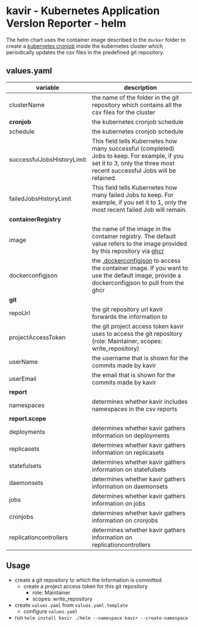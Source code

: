 # kavir - **K**ubernetes **A**pplication **V**ers**I**on **R**eporter - helm

The helm chart uses the container image described in the `docker` folder to create a [kubernetes cronjob](https://kubernetes.io/docs/concepts/workloads/controllers/cron-jobs/) inside the kubernetes cluster which periodically updates the csv files in the predefined git repository.

## values.yaml

| variable                   | description                                                                                   |
| -------------------------- | --------------------------------------------------------------------------------------------- |
| clusterName                | the name of the folder in the git repository which contains all the csv files for the cluster |
| **cronjob**                | the kubernetes cronjob schedule                                                               |
| schedule                   | the kubernetes cronjob schedule                                                               |
| successfulJobsHistoryLimit | This field tells Kubernetes how many successful (completed) Jobs to keep. For example, if you set it to 3, only the three most recent successful Jobs will be retained. |
| failedJobsHistoryLimit     | This field tells Kubernetes how many failed Jobs to keep. For example, if you set it to 1, only the most recent failed Job will remain. |
| **containerRegistry**      |                                                                                               |
| image                      | the name of the image in the container registry. The default value refers to the image provided by this repository via [ghcr](https://docs.github.com/en/packages/working-with-a-github-packages-registry/working-with-the-container-registry) |
| dockerconfigjson           | the [.dockerconfigjson](https://kubernetes.io/docs/tasks/configure-pod-container/pull-image-private-registry/) to access the container image. If you want to use the default image, provide a dockerconfigjson to pull from the ghcr |
| **git**                    |                                                                                               |
| repoUrl                    | the git repository url kavir forwards the information to                                      |
| projectAccessToken         | the git project access token kavir uses to access the git repository (role: Maintainer, scopes: write_repository) |
| userName                   | the username that is shown for the commits made by kavir                                      |
| userEmail                  | the email that is shown for the commits made by kavir                                         |
| **report**                 |                                                                                               |
| namespaces                 | determines whether kavir includes namespaces in the csv reports                               |
| **report.scope**           |                                                                                               |
| deployments                | determines whether kavir gathers information on deployments                                   |
| replicasets                | determines whether kavir gathers information on replicasets                                   |
| statefulsets               | determines whether kavir gathers information on statefulsets                                  |
| daemonsets                 | determines whether kavir gathers information on daemonsets                                    |
| jobs                       | determines whether kavir gathers information on jobs                                          |
| cronjobs                   | determines whether kavir gathers information on cronjobs                                      |
| replicationcontrollers     | determines whether kavir gathers information on replicationcontrollers                        |

## Usage

* create a git repository to which the information is committed
  * create a project access token for this git repository
    * role: Maintainer
    * scopes: write_repository
* create `values.yaml` from `values.yaml.template`
  * configure `values.yaml`
* run `helm install kavir ./helm --namespace kavir --create-namespace`

